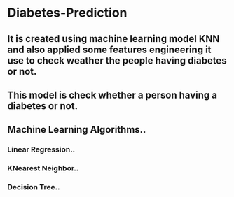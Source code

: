 # Diabetes-Prediction
## It is created using machine learning model KNN and also applied some features engineering it use to check weather the people having diabetes or not.
## This model is check whether a person having a diabetes or not.
## Machine Learning Algorithms..
### Linear Regression..
### KNearest Neighbor..
### Decision Tree..
